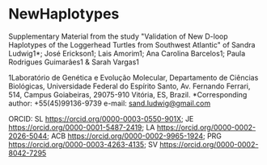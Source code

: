# NewHaplotypes

Supplementary Material from the study "Validation of New D-loop Haplotypes of the Loggerhead Turtles from Southwest Atlantic" of 
Sandra Ludwig1*; José Erickson1; Lais Amorim1; Ana Carolina Barcelos1; Paula Rodrigues Guimarães1 & Sarah Vargas1

1Laboratório de Genética e Evolução Molecular, Departamento de Ciências Biológicas, Universidade Federal do Espírito Santo, Av. Fernando Ferrari, 514, Campus Goiabeiras, 29075-910 Vitória, ES, Brazil. *Corresponding author: +55(45)99136-9739 e-mail: sand.ludwig@gmail.com

ORCID: SL https://orcid.org/0000-0003-0550-901X; JE https://orcid.org/0000-0001-5487-2419; LA https://orcid.org/0000-0002-2026-5044; ACB https://orcid.org/0000-0002-9965-1924; PRG https://orcid.org/0000-0003-4263-4135; SV https://orcid.org/0000-0002-8042-7295
